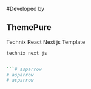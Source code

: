 #Developed by
## ThemePure
Technix React Next js Template 

```bash
technix next js


```# asparrow
# asparrow
# asparrow
